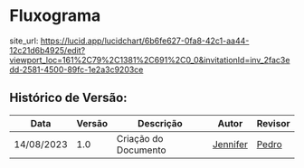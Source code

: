 #  Fluxograma
site_url: https://lucid.app/lucidchart/6b6fe627-0fa8-42c1-aa44-12c21d6b4925/edit?viewport_loc=161%2C79%2C1381%2C691%2C0_0&invitationId=inv_2fac3edd-2581-4500-89fc-1e2a3c9203ce

## Histórico de Versão:
| Data       | Versão | Descrição                  | Autor                                     | Revisor                                   |
|------------|--------|----------------------------|-------------------------------------------|-------------------------------------------|
| 14/08/2023 | 1.0 | Criação do Documento | [Jennifer](https://github.com/cansancaojennifer) | [Pedro](https://github.com/pedrobarbosaocb) | [#](https://github.com/ResidenciaTICBrisa/05_PipelineFinatec/issues/) |